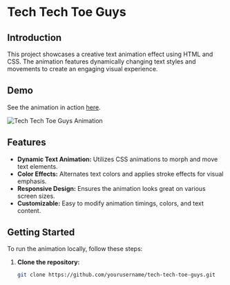 # Tech Tech Toe Guys

## Introduction
This project showcases a creative text animation effect using HTML and CSS. The animation features dynamically changing text styles and movements to create an engaging visual experience.

## Demo
See the animation in action [here](https://your-demo-url.com).

![Tech Tech Toe Guys Animation](animation.gif)

## Features
- **Dynamic Text Animation:** Utilizes CSS animations to morph and move text elements.
- **Color Effects:** Alternates text colors and applies stroke effects for visual emphasis.
- **Responsive Design:** Ensures the animation looks great on various screen sizes.
- **Customizable:** Easy to modify animation timings, colors, and text content.

## Getting Started
To run the animation locally, follow these steps:

1. **Clone the repository:**
   ```sh
   git clone https://github.com/yourusername/tech-tech-toe-guys.git
